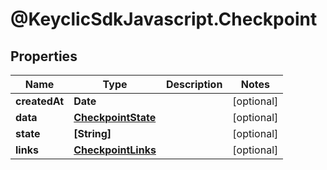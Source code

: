 # @KeyclicSdkJavascript.Checkpoint

## Properties
Name | Type | Description | Notes
------------ | ------------- | ------------- | -------------
**createdAt** | **Date** |  | [optional] 
**data** | [**CheckpointState**](CheckpointState.md) |  | [optional] 
**state** | **[String]** |  | [optional] 
**links** | [**CheckpointLinks**](CheckpointLinks.md) |  | [optional] 


